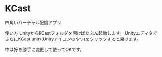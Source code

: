 # KCast
四角いバーチャル配信アプリ

使い方
UnityからKCastフォルダを開けばたぶん起動します。
UnityエディタでさらにKCast.unity(Unityアイコンのやつ)をクリックすると開けます。

中は好き勝手に変更して使ってOKです。
